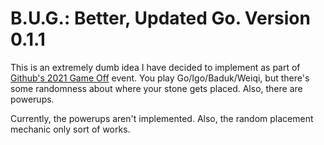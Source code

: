 # B.U.G.: Better, Updated Go. Version 0.1.1

This is an extremely dumb idea I have decided to implement as part of 
[Github's 2021 Game Off](https://itch.io/jam/game-off-2021) event.
You play Go/Igo/Baduk/Weiqi, but there's some randomness about where your stone gets placed.
Also, there are powerups.

Currently, the powerups aren't implemented. 
Also, the random placement mechanic only sort of works.
